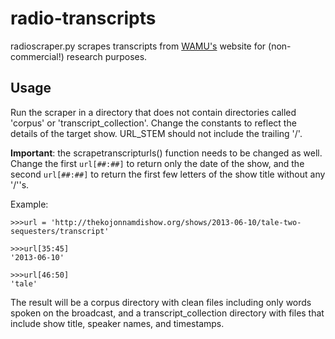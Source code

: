 radio-transcripts
=================

radioscraper.py scrapes transcripts from [WAMU's](http://wamu.org/) website for (non-commercial!) research purposes.

## Usage

Run the scraper in a directory that does not contain directories called 'corpus' or 'transcript\_collection'. Change  the constants to reflect the details of the target show. URL\_STEM should not include the trailing '/'.

**Important**: the scrapetranscripturls() function needs to be changed as well. Change the first `url[##:##]` to return only the date of the show, and the second `url[##:##]` to return the first few letters of the show title without any '/''s.

Example:

    >>>url = 'http://thekojonnamdishow.org/shows/2013-06-10/tale-two-sequesters/transcript'

    >>>url[35:45]
    '2013-06-10'

    >>>url[46:50]
    'tale'

The result will be a corpus directory with clean files including only words spoken on the broadcast, and a transcript\_collection directory with files that include show title, speaker names, and timestamps.
